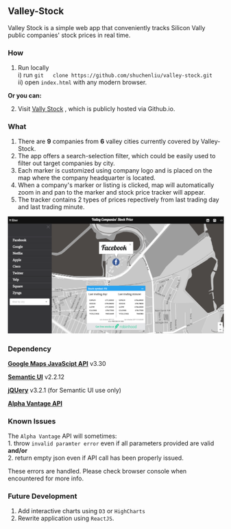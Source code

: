 ## Valley-Stock

Valley Stock is a simple web app that conveniently tracks Silicon Vally public companies' stock prices in real time.

### How

1. Run locally   
   i) run `git   clone https://github.com/shuchenliu/valley-stock.git`   
  ii) open `index.html` with any modern browser.  
  
  **Or you can:** 
  
  
2. Visit [Vally Stock](https://shuchenliu.github.io/valley-stock) , which is publicly hosted via Github.io.

### What

1.  There are **9** companies from **6** valley cities currently covered by Valley-Stock.
2. The app offers a search-selection filter, which could be easily used to filter out target companies by city.
3. Each marker is customized using company logo and is placed on the map where the company headquarter is located.
4. When a company's marker or listing is clicked, map will automatically zoom in and pan to the marker and stock price tracker will appear.
5. The tracker contains 2 types of prices repectively from last trading day and last trading minute.

!["The snapshot"](https://github.com/shuchenliu/valley-stock/blob/master/snapshot.png?raw=true)

### Dependency
[**Google Maps JavaScipt API**](https://developers.google.com/maps/documentation/javascript/tutorial) v3.30

[**Semantic UI**](https://github.com/Semantic-Org/Semantic-UI) v2.2.12

[**jQUery**](https://jquery.com/) v3.2.1 (for Semantic UI use only)

[**Alpha Vantage API**](https://www.alphavantage.co/documentation/)

### Known Issues
The `Alpha Vantage` API will sometimes:       
	1. throw `invalid paramter error` even if all parameters provided are valid **and/or**  
	2. return empty json even if API call has been properly issued.

These errors are handled. Please check browser console when encountered for more info.

### Future Development
1. Add interactive charts using `D3` or `HighCharts`
2. Rewrite application using `ReactJS`.
